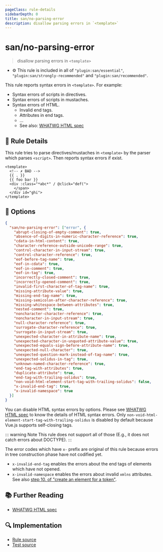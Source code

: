 ```yaml
---
pageClass: rule-details
sidebarDepth: 0
title: san/no-parsing-error
description: disallow parsing errors in `<template>`
---
```

# san/no-parsing-error
> disallow parsing errors in `<template>`

- :gear: This rule is included in all of `"plugin:san/essential"`, `"plugin:san/strongly-recommended"` and `"plugin:san/recommended"`.

This rule reports syntax errors in `<template>`. For example:

- Syntax errors of scripts in directives.
- Syntax errors of scripts in mustaches.
- Syntax errors of HTML.
    - Invalid end tags.
    - Attributes in end tags.
    - ...
    - See also: [WHATWG HTML spec](https://html.spec.whatwg.org/multipage/parsing.html#parse-errors)

## :book: Rule Details

This rule tries to parse directives/mustaches in `<template>` by the parser which parses `<script>`.
Then reports syntax errors if exist.

<eslint-code-block :rules="{'san/no-parsing-error': ['error']}">

```vue
<template>
  <!-- ✗ BAD -->
  {{ . }}
  {{ foo bar }}
  <div :class="*abc*" / @click="def(">
    </span>
  </div id="ghi">
</template>
```

</eslint-code-block>

## :wrench: Options

```json
{
  "san/no-parsing-error": ["error", {
    "abrupt-closing-of-empty-comment": true,
    "absence-of-digits-in-numeric-character-reference": true,
    "cdata-in-html-content": true,
    "character-reference-outside-unicode-range": true,
    "control-character-in-input-stream": true,
    "control-character-reference": true,
    "eof-before-tag-name": true,
    "eof-in-cdata": true,
    "eof-in-comment": true,
    "eof-in-tag": true,
    "incorrectly-closed-comment": true,
    "incorrectly-opened-comment": true,
    "invalid-first-character-of-tag-name": true,
    "missing-attribute-value": true,
    "missing-end-tag-name": true,
    "missing-semicolon-after-character-reference": true,
    "missing-whitespace-between-attributes": true,
    "nested-comment": true,
    "noncharacter-character-reference": true,
    "noncharacter-in-input-stream": true,
    "null-character-reference": true,
    "surrogate-character-reference": true,
    "surrogate-in-input-stream": true,
    "unexpected-character-in-attribute-name": true,
    "unexpected-character-in-unquoted-attribute-value": true,
    "unexpected-equals-sign-before-attribute-name": true,
    "unexpected-null-character": true,
    "unexpected-question-mark-instead-of-tag-name": true,
    "unexpected-solidus-in-tag": true,
    "unknown-named-character-reference": true,
    "end-tag-with-attributes": true,
    "duplicate-attribute": true,
    "end-tag-with-trailing-solidus": true,
    "non-void-html-element-start-tag-with-trailing-solidus": false,
    "x-invalid-end-tag": true,
    "x-invalid-namespace": true
  }]
}
```

You can disable HTML syntax errors by options. Please see [WHATWG HTML spec](https://html.spec.whatwg.org/multipage/parsing.html#parse-errors) to know the details of HTML syntax errors.
Only `non-void-html-element-start-tag-with-trailing-solidus` is disabled by default because Vue.js supports self-closing tags.

::: warning Note
This rule does not support all of those (E.g., it does not catch errors about DOCTYPE).
:::

The error codes which have `x-` prefix are original of this rule because errors in tree construction phase have not codified yet.

- `x-invalid-end-tag` enables the errors about the end tags of elements which have not opened.
- `x-invalid-namespace` enables the errors about invalid `xmlns` attributes. See also [step 10. of "create an element for a token"](https://html.spec.whatwg.org/multipage/parsing.html#create-an-element-for-the-token).

## :books: Further Reading

- [WHATWG HTML spec](https://html.spec.whatwg.org/multipage/parsing.html#parse-errors)

## :mag: Implementation

- [Rule source](https://github.com/vuejs/eslint-plugin-san/blob/master/lib/rules/no-parsing-error.js)
- [Test source](https://github.com/vuejs/eslint-plugin-san/blob/master/tests/lib/rules/no-parsing-error.js)

